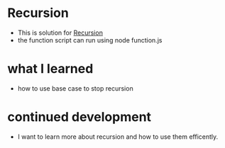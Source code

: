 # Recursion
- This  is  solution  for [Recursion](https://www.theodinproject.com/lessons/javascript-recursion)
- the function script can run using node function.js
# what I learned
- how to use base case to stop recursion 
# continued development 
- I want to learn more about recursion and how to use them efficently.

